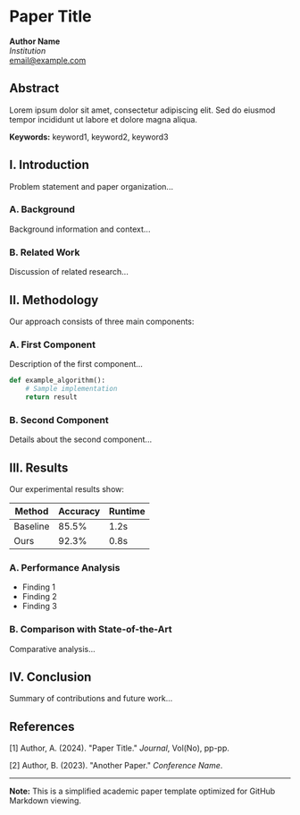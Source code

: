 # Paper Title

**Author Name**  
*Institution*  
email@example.com

## Abstract
Lorem ipsum dolor sit amet, consectetur adipiscing elit. Sed do eiusmod tempor incididunt ut labore et dolore magna aliqua.

**Keywords:** keyword1, keyword2, keyword3

## I. Introduction
Problem statement and paper organization...

### A. Background
Background information and context...

### B. Related Work
Discussion of related research...

## II. Methodology

Our approach consists of three main components:

### A. First Component
Description of the first component...

```python
def example_algorithm():
    # Sample implementation
    return result
```

### B. Second Component
Details about the second component...

## III. Results

Our experimental results show:

| Method | Accuracy | Runtime |
|--------|----------|---------|
| Baseline| 85.5%   | 1.2s    |
| Ours    | 92.3%   | 0.8s    |

### A. Performance Analysis
- Finding 1
- Finding 2
- Finding 3

### B. Comparison with State-of-the-Art
Comparative analysis...

## IV. Conclusion
Summary of contributions and future work...

## References
[1] Author, A. (2024). "Paper Title." *Journal*, Vol(No), pp-pp.

[2] Author, B. (2023). "Another Paper." *Conference Name*.

---
**Note:** This is a simplified academic paper template optimized for GitHub Markdown viewing.